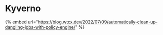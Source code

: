 # Kyverno

{% embed url="https://blog.wtcx.dev/2022/07/09/automatically-clean-up-dangling-jobs-with-policy-engine/" %}
